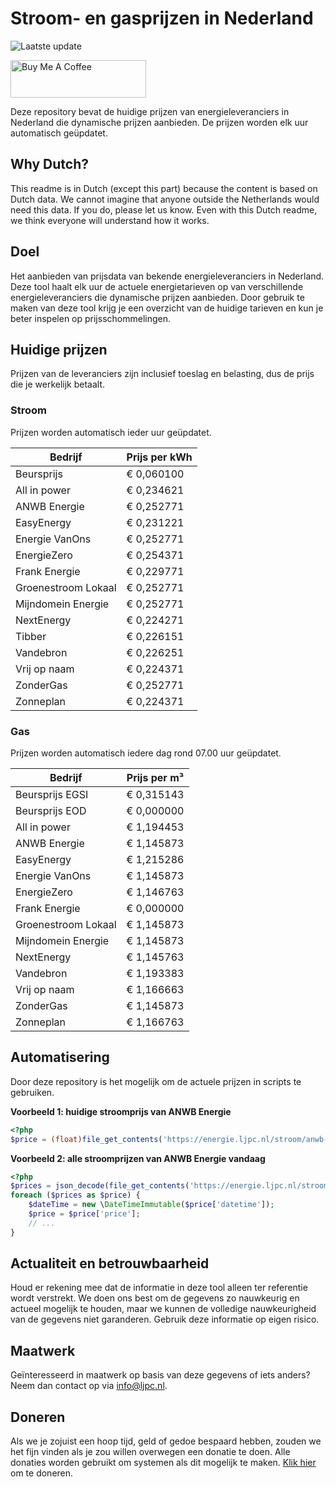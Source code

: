 # Stroom- en gasprijzen in Nederland

![Laatste update](https://img.shields.io/badge/laatste%20update-2024--07--10%2004%3A00%20CET-brightgreen)

<a href="https://www.buymeacoffee.com/Lars-" target="_blank"><img src="https://cdn.buymeacoffee.com/buttons/v2/default-orange.png" alt="Buy Me A Coffee" height="60" style="height: 60px !important;width: 217px !important;" ></a>

Deze repository bevat de huidige prijzen van energieleveranciers in Nederland die dynamische prijzen aanbieden. De prijzen worden elk uur automatisch geüpdatet.

## Why Dutch?

This readme is in Dutch (except this part) because the content is based on Dutch data. We cannot imagine that anyone outside the Netherlands would need this data. If you do, please let us know. Even with this Dutch readme, we think
everyone will understand how it works.

## Doel

Het aanbieden van prijsdata van bekende energieleveranciers in Nederland. Deze tool haalt elk uur de actuele energietarieven op van verschillende energieleveranciers die dynamische prijzen aanbieden. Door gebruik te maken van deze tool
krijg je een overzicht van de huidige tarieven en kun je beter inspelen op prijsschommelingen.

## Huidige prijzen

Prijzen van de leveranciers zijn inclusief toeslag en belasting, dus de prijs die je werkelijk betaalt.

### Stroom

Prijzen worden automatisch ieder uur geüpdatet.

 Bedrijf | Prijs per kWh 
---------|---------------
Beursprijs | € 0,060100
All in power | € 0,234621
ANWB Energie | € 0,252771
EasyEnergy | € 0,231221
Energie VanOns | € 0,252771
EnergieZero | € 0,254371
Frank Energie | € 0,229771
Groenestroom Lokaal | € 0,252771
Mijndomein Energie | € 0,252771
NextEnergy | € 0,224271
Tibber | € 0,226151
Vandebron | € 0,226251
Vrij op naam | € 0,224371
ZonderGas | € 0,252771
Zonneplan | € 0,224371


### Gas

Prijzen worden automatisch iedere dag rond 07.00 uur geüpdatet.

 Bedrijf | Prijs per m³ 
---------|--------------
Beursprijs EGSI | € 0,315143
Beursprijs EOD | € 0,000000
All in power | € 1,194453
ANWB Energie | € 1,145873
EasyEnergy | € 1,215286
Energie VanOns | € 1,145873
EnergieZero | € 1,146763
Frank Energie | € 0,000000
Groenestroom Lokaal | € 1,145873
Mijndomein Energie | € 1,145873
NextEnergy | € 1,145763
Vandebron | € 1,193383
Vrij op naam | € 1,166663
ZonderGas | € 1,145873
Zonneplan | € 1,166763


## Automatisering

Door deze repository is het mogelijk om de actuele prijzen in scripts te gebruiken.

**Voorbeeld 1: huidige stroomprijs van ANWB Energie**

```php
<?php
$price = (float)file_get_contents('https://energie.ljpc.nl/stroom/anwb-energie-nu.txt');

```

**Voorbeeld 2: alle stroomprijzen van ANWB Energie vandaag**

```php
<?php
$prices = json_decode(file_get_contents('https://energie.ljpc.nl/stroom/all-in-power-vandaag.json'),true);
foreach ($prices as $price) {
    $dateTime = new \DateTimeImmutable($price['datetime']);
    $price = $price['price'];
    // ...
}
```

## Actualiteit en betrouwbaarheid

Houd er rekening mee dat de informatie in deze tool alleen ter referentie wordt verstrekt. We doen ons best om de gegevens zo nauwkeurig en actueel mogelijk te houden, maar we kunnen de volledige nauwkeurigheid van de gegevens niet
garanderen. Gebruik deze informatie op eigen risico.

## Maatwerk

Geïnteresseerd in maatwerk op basis van deze gegevens of iets anders? Neem dan contact op
via [info@ljpc.nl](mailto:info@ljpc.nl?subject=Energie%20prijzen).

## Doneren

Als we je zojuist een hoop tijd, geld of gedoe bespaard hebben, zouden we het fijn vinden als je zou willen overwegen een
donatie te doen. Alle donaties worden gebruikt om systemen als dit mogelijk te
maken. [Klik hier](https://www.buymeacoffee.com/Lars-) om te doneren.
